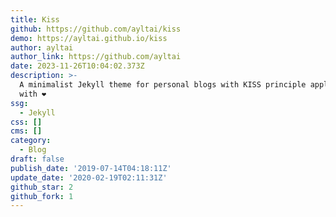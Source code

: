 ```yaml
---
title: Kiss
github: https://github.com/ayltai/kiss
demo: https://ayltai.github.io/kiss
author: ayltai
author_link: https://github.com/ayltai
date: 2023-11-26T10:04:02.373Z
description: >-
  A minimalist Jekyll theme for personal blogs with KISS principle applied. Made
  with ❤
ssg:
  - Jekyll
css: []
cms: []
category:
  - Blog
draft: false
publish_date: '2019-07-14T04:18:11Z'
update_date: '2020-02-19T02:11:31Z'
github_star: 2
github_fork: 1
---
```

